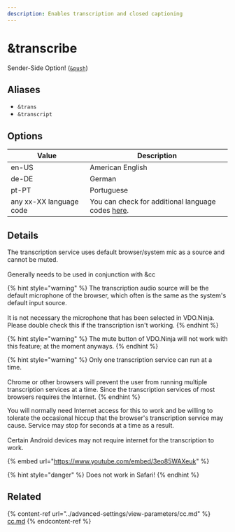 ```yaml
---
description: Enables transcription and closed captioning
---
```


# \&transcribe

Sender-Side Option! ([`&push`](push.md))

## Aliases

* `&trans`
* `&transcript`

## Options

| Value                   | Description                                                                                              |
| ----------------------- | -------------------------------------------------------------------------------------------------------- |
| en-US                   | American English                                                                                         |
| de-DE                   | German                                                                                                   |
| pt-PT                   | Portuguese                                                                                               |
| any xx-XX language code | You can check for additional language codes [here](https://www.science.co.il/language/Locale-codes.php). |

## Details

The transcription service uses default browser/system mic as a source and cannot be muted.\
\
Generally needs to be used in conjunction with \&cc

{% hint style="warning" %}
The transcription audio source will be the default microphone of the browser, which often is the same as the system's default input source.\
\
It is not necessary the microphone that has been selected in VDO.Ninja. Please double check this if the transcription isn't working.
{% endhint %}

{% hint style="warning" %}
The mute button of VDO.Ninja will not work with this feature; at the moment anyways.
{% endhint %}

{% hint style="warning" %}
Only one transcription service can run at a time. \
\
Chrome or other browsers will prevent the user from running multiple transcription services at a time. Since the transcription services of most browsers requires the Internet.
{% endhint %}

You will normally need Internet access for this to work and be willing to tolerate the occasional hiccup that the browser's transcription service may cause. Service may stop for seconds at a time as a result.\
\
Certain Android devices may not require internet for the transcription to work.

{% embed url="https://www.youtube.com/embed/3eo85WAXeuk" %}

{% hint style="danger" %}
Does not work in Safari!
{% endhint %}

## Related

{% content-ref url="../advanced-settings/view-parameters/cc.md" %}
[cc.md](../advanced-settings/view-parameters/cc.md)
{% endcontent-ref %}

